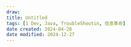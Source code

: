```yaml
---
draw:
title: Untitled
tags: [1 Dev, Java, TroubleShootin, 信息革命]
date created: 2024-04-28
date modified: 2024-12-27
---
```

